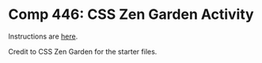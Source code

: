 Comp 446: CSS Zen Garden Activity
====

Instructions are [here](https://docs.google.com/document/d/1HJn8_iK15JA8V_o2g-_s-pSaNbHibHTJ-mzyj2NRV7U/edit?usp=sharing).

Credit to CSS Zen Garden for the starter files.
